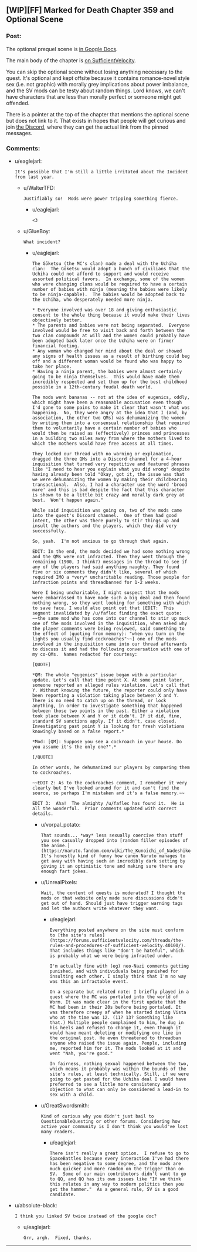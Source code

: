 ## [WIP][FF] Marked for Death Chapter 359 and Optional Scene

### Post:

The optional prequel scene is [in Google Docs](https://docs.google.com/document/d/1OfWHvVuM8jYWghml8scZcLDaSKjshQhdmuw493pjRUU/edit).

The main body of the chapter is [on SufficientVelocity](https://forums.sufficientvelocity.com/threads/marked-for-death-a-rational-naruto-quest.24481/page-6953#post-16504933).

You can skip the optional scene without losing anything necessary to the quest.  It's optional and kept offsite because it contains romance-novel style sex (i.e. not graphic) with morally grey implications about power imbalance, and the SV mods can be testy about random things.  Lord knows, we can't have characters that are less than morally perfect or someone might get offended.

There is a pointer at the top of the chapter that mentions the optional scene but does not link to it.  That exists in hopes that people will get curious and join [the Discord](https://discord.com/channels/196309529850281984/238847581445292032), where they can get the actual link from the pinned messages.

### Comments:

- u/eaglejarl:
  ```
  It's possible that I'm still a little irritated about The Incident from last year.
  ```

  - u/WalterTFD:
    ```
    Justifiably so!  Mods were power tripping something fierce.
    ```

    - u/eaglejarl:
      ```
      <3
      ```

  - u/GlueBoy:
    ```
    What incident?
    ```

    - u/eaglejarl:
      ```
      The Gōketsu (the MC's clan) made a deal with the Uchiha clan:  The Gōketsu would adopt a bunch of civilians that the Uchiha could not afford to support and would receive assorted political favors.  In exchange, some of the women who were changing clans would be required to have a certain number of babies with ninja (meaning the babies were likely to be ninja-capable).  The babies would be adopted back to the Uchiha, who desperately needed more ninja.  

      * Everyone involved was over 18 and giving enthusiastic consent to the whole thing because it would make their lives objectively better.
      * The parents and babies were not being separated.  Everyone involved would be free to visit back and forth between the two clan compounds at will and the women could probably have been adopted back later once the Uchiha were on firmer financial footing.
      * Any woman who changed her mind about the deal or showed any signs of health issues as a result of birthing could beg off and a different woman would be found who was happy to take her place.
      * Having a ninja parent, the babies were almost certainly going to be ninja themselves.  This would have made them incredibly respected and set them up for the best childhood  possible in a 12th-century feudal death world.

      The mods went bananas -- not at the idea of eugenics, oddly, which might have been a reasonable accusation even though I'd gone to some pains to make it clear that wasn't what was happening.  No, they were angry at the idea that I (and, by association, the other two QMs) was dehumanizing the women by writing them into a consensual relationship that required them to voluntarily have a certain number of babies who would then be raised as (effectively) princes and princesses in a building two miles away from where the mothers lived to which the mothers would have free access at all times.

      They locked our thread with no warning or explanation, dragged the three QMs into a Discord channel for a 4-hour inquisition that turned very repetitive and featured phrases like "I need to hear you explain what you did wrong" despite having already been told "Okay, got it, the issue was that we were dehumanizing the women by making their childbearing transactional.  Also, I had a character use the word 'brood mare' and this is bad despite the fact that this character is shown to be a little bit crazy and morally dark grey at best.  Won't happen again."  

      While said inquisition was going on, two of the mods came into the quest's Discord channel.  One of them had good intent, the other was there purely to stir things up and insult the authors and the players, which they did very successfully.

      So, yeah.  I'm not anxious to go through that again.

      EDIT: In the end, the mods decided we had some nothing wrong and the QMs were not infracted. Then they went through the remaining (1900, I think?) messages in the thread to see if any of the players had said anything naughty. They found five or six comments they didn't like, several of which required IMO a *very* uncharitable reading. Those people for infraction points and threadbanned for 1-2 weeks. 

      Were I being uncharitable, I might suspect that the mods were embarrassed to have made such a big deal and then found nothing wrong, so they went looking for something with which to save face. I would also point out that [EDIT:  This segment invalidated by /u/faflec finding the exact quote:  ~~the same mod who has come into our channel to stir up muck one of the mods involved in the inquisition, when asked why the player comments were being reviewed, said something to the effect of (quoting from memory): "when you turn on the lights you usually find cockroaches"~~] one of the mods involved in the inquisition came into our thread afterwards to discuss it and had the following conversation with one of my co-QMs.  Names redacted for courtesy:

      [QUOTE]

      *QM: The whole "eugenics" issue began with a particular update. Let's call that time point X. At some point later, someone reported an alleged rules violation. Let's call that Y. Without knowing the future, the reporter could only have been reporting a violation taking place between X and Y. There is no need to catch up on the thread, or lock anything, in order to investigate something that happened between those two points in the past. Either a violation took place between X and Y or it didn't. If it did, fine, standard SV sanctions apply. If it didn't, case closed. Investigating past point Y is looking for fresh violations knowingly based on a false report.*

      *Mod: [QM]: Suppose you see a cockroach in your house. Do you assume it's the only one?".*

      [/QUOTE]

      In other words, he dehumanized our players by comparing them to cockroaches.

      ~~EDIT 2: As to the cockroaches comment, I remember it very clearly but I've looked around for it and can't find the source, so perhaps I'm mistaken and it's a false memory.~~

      EDIT 3:  Aha!  The almighty /u/faflec has found it.  He is all the wonderful.  Prior comments updated with correct details.
      ```

      - u/vorpal_potato:
        ```
        That sounds... *way* less sexually coercive than stuff you see casually dropped into [random filler episodes of the anime.](https://naruto.fandom.com/wiki/The_Kunoichi_of_Nadeshiko_Village) It's honestly kind of funny how canon Naruto manages to get away with having such an incredibly dark setting by giving it an optimistic tone and making sure there are enough fart jokes.
        ```

      - u/UnrealPixels:
        ```
        Wait, the content of quests is moderated? I thought the mods on that website only made sure discussions didn't get out of hand. Should just have trigger warning tags and let the authors write whatever they want.
        ```

        - u/eaglejarl:
          ```
          Everything posted anywhere on the site must conform to [the site's rules](https://forums.sufficientvelocity.com/threads/the-rules-and-procedures-of-sufficient-velocity.40100/). That includes things like "don't be hateful", which is probably what we were being infracted under.

          I'm actually fine with (eg) neo-Nazi comments getting punished, and with individuals being punished for insulting each other. I simply think that I'm no way was this an infractable event.

          On a separate but related note: I briefly played in a quest where the MC was portaled into the world of Worm. It was made clear in the first update that the MC had been in their 20s before being portaled. It was therefore creepy af when he started dating Vista who at the time was 12. (11? 13? Something like that.) Multiple people complained to him, he dug in his heels and refused to change it, even though it would have meant deleting or modifying one line in the original post. He even threatened to threadban anyone who raised the issue again. People, including me, reported him for it. The mods looked at it and went "Nah, you're good."

          In fairness, nothing sexual happened between the two, which means it probably was within the bounds of the site's rules, at least technically. Still, if we were going to get pasted for the Uchiha deal I would have preferred to see a little more consistency and objection to what can only be considered a lead-in to sex with a child.
          ```

      - u/GreatSwordsmith:
        ```
        Kind of curious why you didn't just bail to QuestionableQuesting or other forums. Considering how active your community is I don't think you would've lost many readers.
        ```

        - u/eaglejarl:
          ```
          There isn't really a great option.  I refuse to go to SpaceBattles because every interaction I've had there has been negative to some degree, and the mods are much quicker and more random on the trigger than on SV.  Some of our main contributors didn't want to go to QQ, and QQ has its own issues like "If we think this relates in any way to modern politics then you get the hammer."  As a general rule, SV is a good candidate.
          ```

- u/absolute-black:
  ```
  I think you linked SV twice instead of the google doc?
  ```

  - u/eaglejarl:
    ```
    Grr, argh.  Fixed, thanks.
    ```

---

